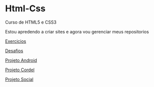 # Html-Css
 Curso de HTML5 e CSS3

 Estou apredendo a criar sites e agora vou gerenciar meus repositorios

<a href="https://jeancandido.github.io/Html-Css/Exercicios">Exercicios</a>

<a href="https://jeancandido.github.io/Html-Css/Desafios">Desafios</a>

<a href="https://jeancandido.github.io/projeto-android">Projeto Android</a>

<a href="https://jeancandido.github.io/projeto-cordel">Projeto Cordel</a>

<a href="https://jeancandido.github.io/projeto-social"> Projeto Social</a>
